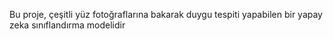 Bu proje, çeşitli yüz fotoğraflarına bakarak duygu tespiti yapabilen bir yapay zeka sınıflandırma modelidir
